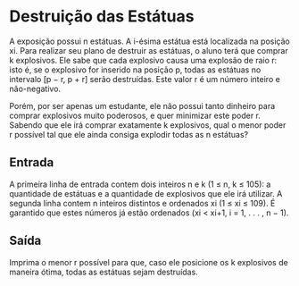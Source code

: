 # Destruição das Estátuas
A exposição possui n estátuas. A i-ésima estátua está localizada na posição xi. Para realizar seu plano de destruir as estátuas, o aluno terá que comprar k explosivos. Ele sabe que cada explosivo causa uma explosão de raio r: isto é, se o explosivo for inserido na posição p, todas as estátuas no intervalo [p − r, p + r] serão destruídas. Este valor r é um número inteiro e não-negativo.

Porém, por ser apenas um estudante, ele não possui tanto dinheiro para comprar explosivos muito poderosos, e quer minimizar este poder r. Sabendo que ele irá comprar exatamente k explosivos, qual o menor poder r possível tal que ele ainda consiga explodir todas as n estátuas?

## Entrada
A primeira linha de entrada contem dois inteiros n e k (1 ≤ n, k ≤ 105): a quantidade de estátuas e a quantidade de explosivos que ele irá utilizar. A segunda linha contem n inteiros distintos e ordenados xi (1 ≤ xi ≤ 109). É garantido que estes números já estão ordenados (xi < xi+1, i = 1, . . . , n − 1).

## Saída
Imprima o menor r possível para que, caso ele posicione os k explosivos de maneira ótima, todas as estátuas sejam destruídas.
